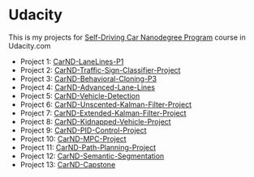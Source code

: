 # Udacity

This is my projects for [Self-Driving Car Nanodegree Program](https://www.udacity.com/course/self-driving-car-engineer-nanodegree--nd013) course in Udacity.com


* Project 1: [CarND-LaneLines-P1](https://github.com/vuonglequoc/CarND-LaneLines-P1)
* Project 2: [CarND-Traffic-Sign-Classifier-Project](https://github.com/vuonglequoc/CarND-Traffic-Sign-Classifier-Project)
* Project 3: [CarND-Behavioral-Cloning-P3](https://github.com/vuonglequoc/CarND-Behavioral-Cloning-P3)
* Project 4: [CarND-Advanced-Lane-Lines](https://github.com/vuonglequoc/CarND-Advanced-Lane-Lines)
* Project 5: [CarND-Vehicle-Detection](https://github.com/vuonglequoc/CarND-Vehicle-Detection)
* Project 6: [CarND-Unscented-Kalman-Filter-Project](https://github.com/vuonglequoc/CarND-Unscented-Kalman-Filter-Project)
* Project 7: [CarND-Extended-Kalman-Filter-Project](https://github.com/vuonglequoc/CarND-Extended-Kalman-Filter-Project)
* Project 8: [CarND-Kidnapped-Vehicle-Project](https://github.com/vuonglequoc/CarND-Kidnapped-Vehicle-Project)
* Project 9: [CarND-PID-Control-Project](https://github.com/vuonglequoc/CarND-PID-Control-Project)
* Project 10: [CarND-MPC-Project](https://github.com/vuonglequoc/CarND-MPC-Project)
* Project 11: [CarND-Path-Planning-Project](https://github.com/vuonglequoc/CarND-Path-Planning-Project)
* Project 12: [CarND-Semantic-Segmentation](https://github.com/vuonglequoc/CarND-Semantic-Segmentation)
* Project 13: [CarND-Capstone](https://github.com/vuonglequoc/CarND-Capstone)
